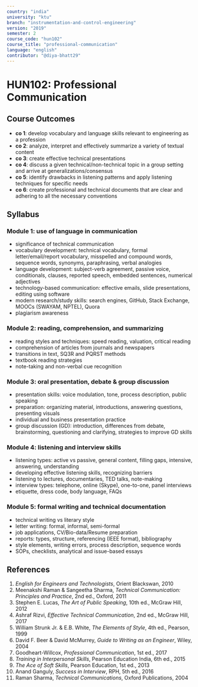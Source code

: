 ```yaml
---
country: "india"
university: "ktu"
branch: "instrumentation-and-control-engineering"
version: "2019"
semester: 2
course_code: "hun102"
course_title: "professional-communication"
language: "english"
contributor: "@diya-bhatt29"
---
```


# HUN102: Professional Communication

## Course Outcomes

- **co 1**: develop vocabulary and language skills relevant to engineering as a profession  
- **co 2**: analyze, interpret and effectively summarize a variety of textual content  
- **co 3**: create effective technical presentations  
- **co 4**: discuss a given technical/non-technical topic in a group setting and arrive at generalizations/consensus  
- **co 5**: identify drawbacks in listening patterns and apply listening techniques for specific needs  
- **co 6**: create professional and technical documents that are clear and adhering to all the necessary conventions  

## Syllabus

### Module 1: use of language in communication  
- significance of technical communication  
- vocabulary development: technical vocabulary, formal letter/email/report vocabulary, misspelled and compound words, sequence words, synonyms, paraphrasing, verbal analogies  
- language development: subject-verb agreement, passive voice, conditionals, clauses, reported speech, embedded sentences, numerical adjectives  
- technology-based communication: effective emails, slide presentations, editing using software  
- modern research/study skills: search engines, GitHub, Stack Exchange, MOOCs (SWAYAM, NPTEL), Quora  
- plagiarism awareness  

### Module 2: reading, comprehension, and summarizing  
- reading styles and techniques: speed reading, valuation, critical reading  
- comprehension of articles from journals and newspapers  
- transitions in text, SQ3R and PQRST methods  
- textbook reading strategies  
- note-taking and non-verbal cue recognition  

### Module 3: oral presentation, debate & group discussion  
- presentation skills: voice modulation, tone, process description, public speaking  
- preparation: organizing material, introductions, answering questions, presenting visuals  
- individual and business presentation practice  
- group discussion (GD): introduction, differences from debate, brainstorming, questioning and clarifying, strategies to improve GD skills  

### Module 4: listening and interview skills  
- listening types: active vs passive, general content, filling gaps, intensive, answering, understanding  
- developing effective listening skills, recognizing barriers  
- listening to lectures, documentaries, TED talks, note-making  
- interview types: telephone, online (Skype), one-to-one, panel interviews  
- etiquette, dress code, body language, FAQs  

### Module 5: formal writing and technical documentation  
- technical writing vs literary style  
- letter writing: formal, informal, semi-formal  
- job applications, CV/Bio-data/Resume preparation  
- reports: types, structure, referencing (IEEE format), bibliography  
- style elements, writing errors, process description, sequence words  
- SOPs, checklists, analytical and issue-based essays  

## References

1. *English for Engineers and Technologists*, Orient Blackswan, 2010  
2. Meenakshi Raman & Sangeetha Sharma, *Technical Communication: Principles and Practice*, 2nd ed., Oxford, 2011  
3. Stephen E. Lucas, *The Art of Public Speaking*, 10th ed., McGraw Hill, 2012  
4. Ashraf Rizvi, *Effective Technical Communication*, 2nd ed., McGraw Hill, 2017  
5. William Strunk Jr. & E.B. White, *The Elements of Style*, 4th ed., Pearson, 1999  
6. David F. Beer & David McMurrey, *Guide to Writing as an Engineer*, Wiley, 2004  
7. Goodheart-Willcox, *Professional Communication*, 1st ed., 2017  
8. *Training in Interpersonal Skills*, Pearson Education India, 6th ed., 2015  
9. *The Ace of Soft Skills*, Pearson Education, 1st ed., 2013  
10. Anand Ganguly, *Success in Interview*, RPH, 5th ed., 2016  
11. Raman Sharma, *Technical Communications*, Oxford Publications, 2004  
